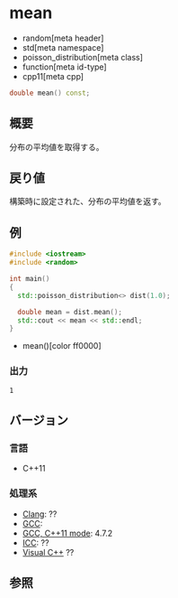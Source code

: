 # mean
* random[meta header]
* std[meta namespace]
* poisson_distribution[meta class]
* function[meta id-type]
* cpp11[meta cpp]

```cpp
double mean() const;
```

## 概要
分布の平均値を取得する。


## 戻り値
構築時に設定された、分布の平均値を返す。


## 例
```cpp example
#include <iostream>
#include <random>

int main()
{
  std::poisson_distribution<> dist(1.0);

  double mean = dist.mean();
  std::cout << mean << std::endl;
}
```
* mean()[color ff0000]

### 出力
```
1
```

## バージョン
### 言語
- C++11

### 処理系
- [Clang](/implementation.md#clang): ??
- [GCC](/implementation.md#gcc): 
- [GCC, C++11 mode](/implementation.md#gcc): 4.7.2
- [ICC](/implementation.md#icc): ??
- [Visual C++](/implementation.md#visual_cpp) ??


## 参照


